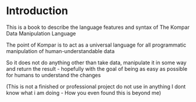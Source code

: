 # Introduction

This is a book to describe the language features and syntax of The Kompar Data Manipulation Language

The point of Kompar is to act as a universal language for all programmatic manipulation of human-understandable data

So it does not do anything other than take data, manipulate it in some way and return the result - hopefully with the goal of being as easy as possible for humans to understand the changes

(This is not a finished or professional project do not use in anything I dont know what i am doing - How you even found this is beyond me)

